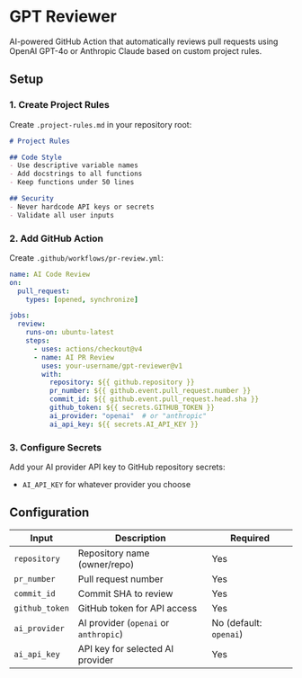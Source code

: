 # GPT Reviewer

AI-powered GitHub Action that automatically reviews pull requests using OpenAI GPT-4o or Anthropic Claude based on custom project rules.

## Setup

### 1. Create Project Rules

Create `.project-rules.md` in your repository root:

```markdown
# Project Rules

## Code Style
- Use descriptive variable names
- Add docstrings to all functions
- Keep functions under 50 lines

## Security
- Never hardcode API keys or secrets
- Validate all user inputs
```

### 2. Add GitHub Action

Create `.github/workflows/pr-review.yml`:

```yaml
name: AI Code Review
on:
  pull_request:
    types: [opened, synchronize]

jobs:
  review:
    runs-on: ubuntu-latest
    steps:
      - uses: actions/checkout@v4
      - name: AI PR Review
        uses: your-username/gpt-reviewer@v1
        with:
          repository: ${{ github.repository }}
          pr_number: ${{ github.event.pull_request.number }}
          commit_id: ${{ github.event.pull_request.head.sha }}
          github_token: ${{ secrets.GITHUB_TOKEN }}
          ai_provider: "openai"  # or "anthropic"
          ai_api_key: ${{ secrets.AI_API_KEY }}
```

### 3. Configure Secrets

Add your AI provider API key to GitHub repository secrets:
- `AI_API_KEY` for whatever provider you choose

## Configuration

| Input | Description | Required |
|-------|-------------|----------|
| `repository` | Repository name (owner/repo) | Yes |
| `pr_number` | Pull request number | Yes |
| `commit_id` | Commit SHA to review | Yes |
| `github_token` | GitHub token for API access | Yes |
| `ai_provider` | AI provider (`openai` or `anthropic`) | No (default: `openai`) |
| `ai_api_key` | API key for selected AI provider | Yes |
